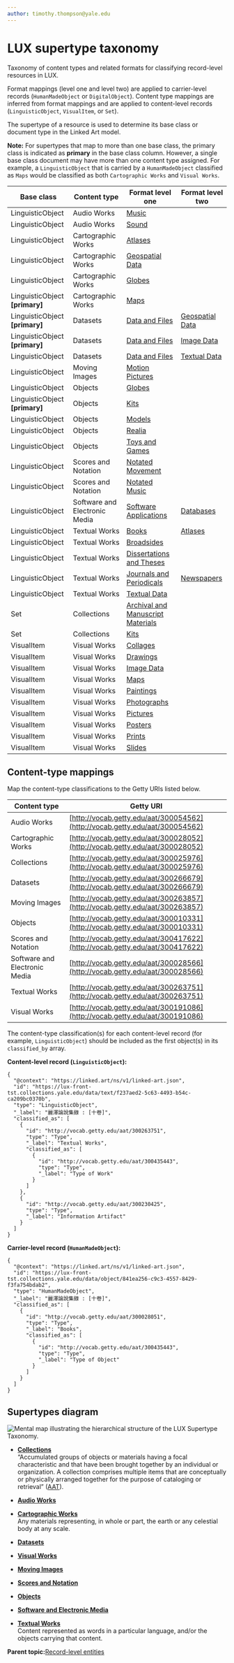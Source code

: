 ```yaml
---
author: timothy.thompson@yale.edu
---
```


# LUX supertype taxonomy

Taxonomy of content types and related formats for classifying record-level resources in LUX.

Format mappings \(level one and level two\) are applied to carrier-level records \(`HumanMadeObject` or `DigitalObject`\). Content type mappings are inferred from format mappings and are applied to content-level records \(`LinguisticObject`, `VisualItem`, or `Set`\).

The supertype of a resource is used to determine its base class or document type in the Linked Art model.

**Note:** For supertypes that map to more than one base class, the primary class is indicated as **primary** in the base class column. However, a single base class document may have more than one content type assigned. For example, a `LinguisticObject` that is carried by a `HumanMadeObject` classified as `Maps` would be classified as both `Cartographic Works` and `Visual Works`.

|Base class|Content type|Format level one|Format level two|
|----------|------------|----------------|----------------|
|LinguisticObject|Audio Works|[Music](music.md)| |
|LinguisticObject|Audio Works|[Sound](sound.md)| |
|LinguisticObject|Cartographic Works|[Atlases](atlases.md)| |
|LinguisticObject|Cartographic Works|[Geospatial Data](geospatialdata.md)| |
|LinguisticObject|Cartographic Works|[Globes](globes.md)| |
|LinguisticObject **\[primary\]**|Cartographic Works|[Maps](maps.md)| |
|LinguisticObject **\[primary\]**|Datasets|[Data and Files](dataandfiles.md)|[Geospatial Data](geospatialdata.md)|
|LinguisticObject **\[primary\]**|Datasets|[Data and Files](dataandfiles.md)|[Image Data](imagedata.md)|
|LinguisticObject|Datasets|[Data and Files](dataandfiles.md)|[Textual Data](textualdata.md)|
|LinguisticObject|Moving Images|[Motion Pictures](motionpictures.md)| |
|LinguisticObject|Objects|[Globes](globes.md)| |
|LinguisticObject **\[primary\]**|Objects|[Kits](kits.md)| |
|LinguisticObject|Objects|[Models](models.md)| |
|LinguisticObject|Objects|[Realia](realia.md)| |
|LinguisticObject|Objects|[Toys and Games](toysandgames.md)| |
|LinguisticObject|Scores and Notation|[Notated Movement](notatedmovement.md)| |
|LinguisticObject|Scores and Notation|[Notated Music](notatedmusic.md)| |
|LinguisticObject|Software and Electronic Media|[Software Applications](softwareapplications.md)|[Databases](databases.md)|
|LinguisticObject|Textual Works|[Books](books.md)|[Atlases](atlases.md)|
|LinguisticObject|Textual Works|[Broadsides](broadsides.md)| |
|LinguisticObject|Textual Works|[Dissertations and Theses](dissertationsandtheses.md)| |
|LinguisticObject|Textual Works|[Journals and Periodicals](journalsandperiodicals.md)|[Newspapers](newspapers.md)|
|LinguisticObject|Textual Works|[Textual Data](textualdata.md)| |
|Set|Collections|[Archival and Manuscript Materials](archivalandmanuscriptmaterials.md)| |
|Set|Collections|[Kits](kits.md)| |
|VisualItem|Visual Works|[Collages](collages.md)| |
|VisualItem|Visual Works|[Drawings](drawings.md)| |
|VisualItem|Visual Works|[Image Data](imagedata.md)| |
|VisualItem|Visual Works|[Maps](maps.md)| |
|VisualItem|Visual Works|[Paintings](drawings.md)| |
|VisualItem|Visual Works|[Photographs](photographs.md)| |
|VisualItem|Visual Works|[Pictures](pictures.md)| |
|VisualItem|Visual Works|[Posters](posters.md)| |
|VisualItem|Visual Works|[Prints](prints.md)| |
|VisualItem|Visual Works|[Slides](slides.md)| |

## Content-type mappings

Map the content-type classifications to the Getty URIs listed below.

|Content type|Getty URI|
|------------|---------|
|Audio Works|[http://vocab.getty.edu/aat/300054562](http://vocab.getty.edu/aat/300054562)|
|Cartographic Works|[http://vocab.getty.edu/aat/300028052](http://vocab.getty.edu/aat/300028052)|
|Collections|[http://vocab.getty.edu/aat/300025976](http://vocab.getty.edu/aat/300025976)|
|Datasets|[http://vocab.getty.edu/aat/300266679](http://vocab.getty.edu/aat/300266679)|
|Moving Images|[http://vocab.getty.edu/aat/300263857](http://vocab.getty.edu/aat/300263857)|
|Objects|[http://vocab.getty.edu/aat/300010331](http://vocab.getty.edu/aat/300010331)|
|Scores and Notation|[http://vocab.getty.edu/aat/300417622](http://vocab.getty.edu/aat/300417622)|
|Software and Electronic Media|[http://vocab.getty.edu/aat/300028566](http://vocab.getty.edu/aat/300028566)|
|Textual Works|[http://vocab.getty.edu/aat/300263751](http://vocab.getty.edu/aat/300263751)|
|Visual Works|[http://vocab.getty.edu/aat/300191086](http://vocab.getty.edu/aat/300191086)|

The content-type classification\(s\) for each content-level record \(for example, `LinguisticObject`\) should be included as the first object\(s\) in its `classified_by` array.

**Content-level record \(`LinguisticObject`\):**

```
{
  "@context": "https://linked.art/ns/v1/linked-art.json",
  "id": "https://lux-front-tst.collections.yale.edu/data/text/f237aed2-5c63-4493-b54c-ca209bc0370b",
  "type": "LinguisticObject",
  "_label": "麗澤論說集錄 : [十卷]",
  "classified_as": [
    {
      "id": "http://vocab.getty.edu/aat/300263751",
      "type": "Type",
      "_label": "Textual Works",
      "classified_as": [
        {
          "id": "http://vocab.getty.edu/aat/300435443",
          "type": "Type",
          "_label": "Type of Work"
        }
      ]
    },
    {
      "id": "http://vocab.getty.edu/aat/300230425",
      "type": "Type",
      "_label": "Information Artifact"
    }
  ]
}
```

**Carrier-level record \(`HumanMadeObject`\):**

```
{
  "@context": "https://linked.art/ns/v1/linked-art.json",
  "id": "https://lux-front-tst.collections.yale.edu/data/object/841ea256-c9c3-4557-8429-f3fa754bdab2",
  "type": "HumanMadeObject",
  "_label": "麗澤論說集錄 : [十卷]",
  "classified_as": [
    {
      "id": "http://vocab.getty.edu/aat/300028051",
      "type": "Type",
      "_label": "Books",
      "classified_as": [
        {
          "id": "http://vocab.getty.edu/aat/300435443",
          "type": "Type",
          "_label": "Type of Object"
        }
      ]
    }
  ]
}
```

## Supertypes diagram

![Mental map illustrating the hierarchical structure of the LUX Supertype Taxonomy.](supertypes.svg "LUX Supertype Taxonomy")

-   **[Collections](../../tasks/supertypes/collectionformats.md)**  
 “Accumulated groups of objects or materials having a focal characteristic and that have been brought together by an individual or organization. A collection comprises multiple items that are conceptually or physically arranged together for the purpose of cataloging or retrieval” \([AAT](http://www.getty.edu/vow/AATFullDisplay?find=&logic=AND&note=&subjectid=300025976)\).
-   **[Audio Works](../../tasks/supertypes/audioformats.md)**  

-   **[Cartographic Works](../../tasks/supertypes/cartographicformats.md)**  
Any materials representing, in whole or part, the earth or any celestial body at any scale.
-   **[Datasets](../../tasks/supertypes/dataformats.md)**  

-   **[Visual Works](../../tasks/supertypes/imageformats.md)**  

-   **[Moving Images](../../tasks/supertypes/movingimageformats.md)**  

-   **[Scores and Notation](../../tasks/supertypes/notationformats.md)**  

-   **[Objects](../../tasks/supertypes/objectformats.md)**  

-   **[Software and Electronic Media](../../tasks/supertypes/softwareformats.md)**  

-   **[Textual Works](../../tasks/supertypes/textualformats.md)**  
Content represented as words in a particular language, and/or the objects carrying that content.

**Parent topic:**[Record-level entities](../../concepts/record_level_entities.md)


